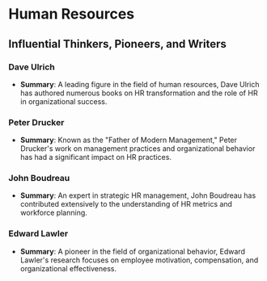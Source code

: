 # Human Resources

## Influential Thinkers, Pioneers, and Writers

### Dave Ulrich
- **Summary**: A leading figure in the field of human resources, Dave Ulrich has authored numerous books on HR transformation and the role of HR in organizational success.

### Peter Drucker
- **Summary**: Known as the "Father of Modern Management," Peter Drucker's work on management practices and organizational behavior has had a significant impact on HR practices.

### John Boudreau
- **Summary**: An expert in strategic HR management, John Boudreau has contributed extensively to the understanding of HR metrics and workforce planning.

### Edward Lawler
- **Summary**: A pioneer in the field of organizational behavior, Edward Lawler's research focuses on employee motivation, compensation, and organizational effectiveness.
